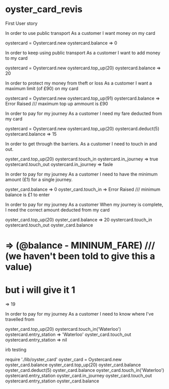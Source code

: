 # oyster_card_revis

First User story

In order to use public transport
As a customer
I want money on my card


oystercard = Oystercard.new
oystercard.balance
=> 0


In order to keep using public transport
As a customer
I want to add money to my card

oystercard = Oystercard.new
oystercard.top_up(20)
oystercard.balance
=> 20

In order to protect my money from theft or loss
As a customer
I want a maximum limit (of £90) on my card


oystercard = Oystercard.new
oystercard.top_up(91)
oystercard.balance
=> Error Raised /// maximum top up ammount is £90


In order to pay for my journey
As a customer
I need my fare deducted from my card

oystercard = Oystercard.new
oystercard.top_up(20)
oystercard.deduct(5)
oystercard.balance
=> 15


In order to get through the barriers.
As a customer
I need to touch in and out.


oyster_card.top_up(20)
oystercard.touch_in
oystercard.in_journey
=> true
oystercard.touch_out
oystercard.in_journey
=> fasle


In order to pay for my journey
As a customer
I need to have the minimum amount (£1) for a single journey.


oyster_card.balance
=> 0
oyster_card.touch_in
=> Error Raised /// minimum balance is £1 to enter


In order to pay for my journey
As a customer
When my journey is complete, I need the correct amount deducted from my card


oyster_card.top_up(20)
oyster_card.balance
=> 20
oystercard.touch_in
oystercard.touch_out
oyster_card.balance
# => (@balance - MININUM_FARE) /// (we haven't been told to give this a value)
# but i will give it 1
=> 19


In order to pay for my journey
As a customer
I need to know where I've travelled from


oyster_card.top_up(20)
oystercard.touch_in('Waterloo')
oystercard.entry_station
=> 'Waterloo'
oyster_card.touch_out
oystercard.entry_station
=> nil


irb testing

require './lib/oyster_card'
oyster_card = Oystercard.new
oyster_card.balance
oyster_card.top_up(20)
oyster_card.balance
oyster_card.deduct(5)
oyster_card.balance
oyster_card.touch_in('Waterloo')
oystercard.entry_station
oyster_card.in_journey
oyster_card.touch_out
oystercard.entry_station
oyster_card.balance
